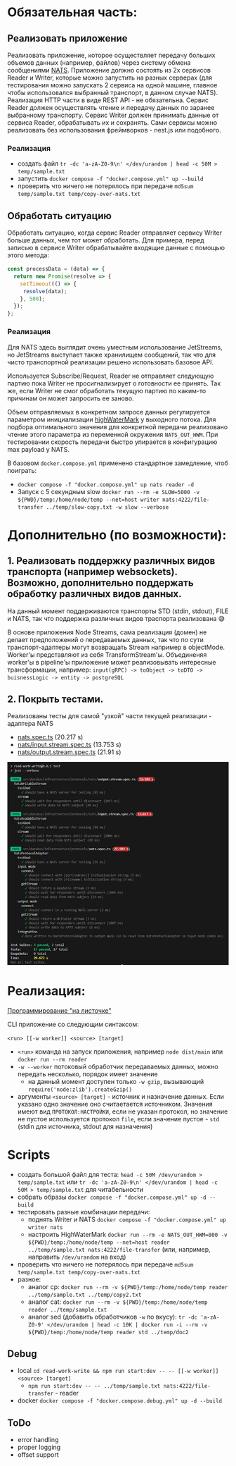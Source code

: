 # Обязательная часть:

## Реализовать приложение

Реализовать приложение, которое осуществляет передачу больших объемов данных (например, файлов) через систему обмена сообщениями [NATS](https://nats.io).
Приложение должно состоять из 2х сервисов Reader и Writer, которые можно запустить на разных серверах
(для тестирования можно запускать 2 сервиса на одной машине, главное чтобы использовался выбранный транспорт, в данном случае NATS).
Реализация HTTP части в виде REST API - не обязательна.
Сервис Reader должен осуществлять чтение и передачу данных по заранее выбранному транспорту.
Сервис Writer должен принимать данные от сервиса Reader, обрабатывать их и сохранять.
Сами сервисы можно реализовать без использования фреймворков - nest.js или подобного.

### Реализация

- создать файл `tr -dc 'a-zA-Z0-9\n' </dev/urandom | head -c 50M > temp/sample.txt`
- запустить `docker compose -f "docker.compose.yml" up --build`
- проверить что ничего не потерялось при передаче `md5sum temp/sample.txt temp/copy-over-nats.txt`

## Обработать ситуацию

Обработать ситуацию, когда сервис Reader отправляет сервису Writer больше данных, чем тот может обработать.
Для примера, перед записью в сервисе Writer обрабатывайте входящие данные с помощью этого метода:
```js
const processData = (data) => {
  return new Promise(resolve => {
    setTimeout(() => {
     resolve(data);
    }, 500);
  });
};
```
### Реализация
 
Для NATS здесь выглядит очень уместным использование JetStreams, но JetStreams выступает также хранилищем сообщений, так что для чисто транспортной реализации решено использовать базовое API.

Используется Subscribe/Request, Reader не отправляет следующую партию пока Writer не просигнализирует о готовности ее принять. Так же, если Writer не смог обработать текущую партию по каким-то причинам он может запросить ее заново.

Объем отправляемых в конкретном запросе данных регулируется параметром инициализации [highWaterMark](https://nodejs.org/api/stream.html#new-streamwritableoptions) у выходного потока. Для подбора оптимального значения для конкретной передачи реализовано чтение этого параметра из переменной окружения `NATS_OUT_HWM`. При тестировании скорость передачи быстро упирается в конфигурацию max payload у NATS. 

В базовом `docker.compose.yml` применено стандартное замедление, чтоб поиграть:

- `docker compose -f "docker.compose.yml" up nats reader -d`
- Запуск с 5 секундным slow `docker run --rm -e SLOW=5000 -v ${PWD}/temp:/home/node/temp --net=host writer nats:4222/file-transfer ../temp/slow-copy.txt -w slow --verbose`
 

# Дополнительно (по возможности):

## 1. Реализовать поддержку различных видов транспорта (например websockets). Возможно, дополнительно поддержать обработку различных видов данных.

На данный момент поддерживаются транспорты STD (stdin, stdout), FILE и NATS, так что поддержка различных видов траспорта реализована &#128517;

В основе приложения Node Streams, сама реализация (домен) не делает предположений о передаваемых данных, так что по сути транспорт-адаптеры могут возвращать Stream например в objectMode. 
Worker'ы представляют из себя TransformStream'ы. Объединеняя worker'ы в pipeline'ы приложение может реализовывать интересные трансформации, например:
`input(gRPC) -> toObject -> toDTO -> buisnessLogic -> entity -> postgreSQL`

## 2. Покрыть тестами.

 Реализованы тесты для самой "узкой" части текущей реализации - адаптера NATS

 - [nats.spec.ts](./read-work-write/src/databus/infrastructure/protocols/nats.spec.ts) (20.217 s)
 - [nats/input.stream.spec.ts](./read-work-write/src/databus/infrastructure/protocols/nats/input.stream.spec.ts) (13.753 s)
 - [nats/output.stream.spec.ts](./read-work-write/src/databus/infrastructure/protocols/nats/output.stream.spec.ts) (21.91 s)

 ![tests](./docs/assets/tests.jpg)


# Реализация:

[Программирование "на листочке"](./docs/DESIGN_PROPOSAL.md)

CLI приложение со следующим синтаксом:

`<run> [[-w worker]] <source> [target]`

- `<run>` команда на запуск приложения, например `node dist/main` или `docker run --rm reader`
- `-w --worker` потоковый обработчик передаваемых данных, можно передать несколько, порядок имеет значение
  - на  данный момент доступен только `-w gzip`, вызывающий `require('node:zlib').createGzip()`
- аргументы `<source> [target]` - источник и назначение данных. Если указано одно значение оно считаетается источником. Значения имеют вид `ПРОТОКОЛ:НАСТРОЙКИ`, если не указан протокол, но значение не пустое используется протокол `file`, если значение пустое - `std` (stdin для источника, stdout для назначения)

# Scripts

- создать большой файл для теста: `head -c 50M /dev/urandom > temp/sample.txt` или `tr -dc 'a-zA-Z0-9\n' </dev/urandom | head -c 50M > temp/sample.txt` для читабельности
- собрать образы `docker compose -f "docker.compose.yml" up -d --build`
- тестировать разные комбинации передачи:
  - поднять Writer и NATS `docker compose -f "docker.compose.yml" up writer nats`
  - настроить HighWaterMark `docker run --rm -e NATS_OUT_HWM=800 -v ${PWD}/temp:/home/node/temp --net=host reader ../temp/sample.txt nats:4222/file-transfer` (или, например, направить `/dev/urandom` на вход)
- проверить что ничего не потерялось при передаче `md5sum temp/sample.txt temp/copy-over-nats.txt`
- разное:
  - аналог cp: `docker run --rm -v ${PWD}/temp:/home/node/temp reader ../temp/sample.txt ../temp/copy2.txt`
  - аналог cat: `docker run --rm -v ${PWD}/temp:/home/node/temp reader ../temp/sample.txt`
  - аналог sed (добавить обработчиков `-w` по вкусу): `tr -dc 'a-zA-Z0-9' </dev/urandom | head -c 10K | docker run -i --rm -v ${PWD}/temp:/home/node/temp reader
 std ../temp/doc2`


## Debug

- local `cd read-work-write && npm run start:dev -- -- [[-w worker]] <source> [target]`
  - `npm run start:dev -- -- ../temp/sample.txt nats:4222/file-transfer` - reader
- docker `docker compose -f "docker.compose.debug.yml" up -d --build`

## ToDo

- error handling
- proper logging
- offset support